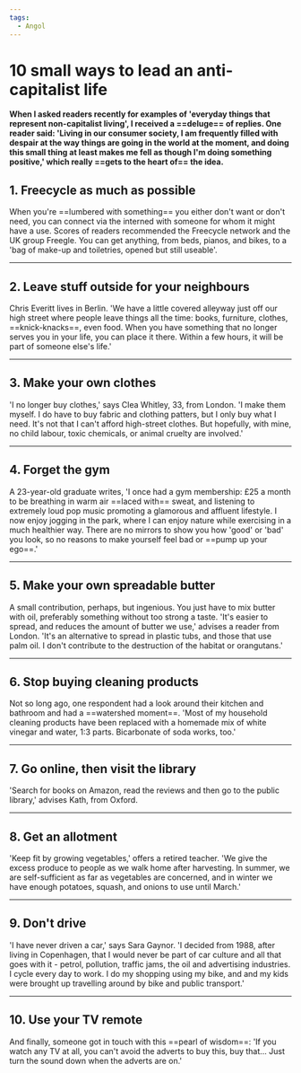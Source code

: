 ```yaml
---
tags:
  - Angol
---
```


# 10 small ways to lead an anti-capitalist life

**When I asked readers recently for examples of 'everyday things that represent non-capitalist living', I received a ==deluge== of replies. One reader said: 'Living in our consumer society, I am frequently filled with despair at the way things are going in the world at the moment, and doing this small thing at least makes me fell as though I'm doing something positive,' which really ==gets to the heart of== the idea.**

## 1. Freecycle as much as possible

When you're ==lumbered with something== you either don't want or don't need, you can connect via the interned with someone for whom it might have a use. Scores of readers recommended the Freecycle network and the UK group Freegle. You can get anything, from beds, pianos, and bikes, to a 'bag of make-up and toiletries, opened but still useable'.

---

## 2. Leave stuff outside for your neighbours
Chris Everitt lives in Berlin. 'We have a little covered alleyway just off our high street where people leave things all the time: books, furniture, clothes, ==knick-knacks==, even food. When you have something that no longer serves you in your life, you can place it there. Within a few hours, it will be part of someone else's life.'

---

## 3. Make your own clothes

'I no longer buy clothes,' says Clea Whitley, 33, from London. 'I make them myself. I do have to buy fabric and clothing patters, but I only buy what I need. It's not that I can't afford high-street clothes. But hopefully, with mine, no child labour, toxic chemicals, or animal cruelty are involved.'

---

## 4. Forget the gym

A 23-year-old graduate writes, 'I once had a gym membership: £25 a month to be breathing in warm air ==laced with== sweat, and listening to extremely loud pop music promoting a glamorous and affluent lifestyle. I now enjoy jogging in the park, where I can enjoy nature while exercising in a much healthier way. There are no mirrors to show you how 'good' or 'bad' you look, so no reasons to make yourself feel bad or ==pump up your ego==.'

---

## 5. Make your own spreadable butter

A small contribution, perhaps, but ingenious. You just have to mix butter with oil, preferably something without too strong a taste. 'It's easier to spread, and reduces the amount of butter we use,' advises a reader from London. 'It's an alternative to spread in plastic tubs, and those that use palm oil. I don't contribute to the destruction of the habitat or orangutans.'

---

## 6. Stop buying cleaning products

Not so long ago, one respondent had a look around their kitchen and bathroom and had a ==watershed moment==. 'Most of my household cleaning products have been replaced with a homemade mix of white vinegar and water, 1:3 parts. Bicarbonate of soda works, too.'

---

## 7. Go online, then visit the library

'Search for books on Amazon, read the reviews and then go to the public library,' advises Kath, from Oxford.

---

## 8. Get an allotment

'Keep fit by growing vegetables,' offers a retired teacher. 'We give the excess produce to people as we walk home after harvesting. In summer, we are self-sufficient as far as vegetables are concerned, and in winter we have enough potatoes, squash, and onions to use until March.'

---

## 9. Don't drive

'I have never driven a car,' says Sara Gaynor. 'I decided from 1988, after living in Copenhagen, that I would never be part of car culture and all that goes with it - petrol, pollution, traffic jams, the oil and advertising industries. I cycle every day to work. I do my shopping using my bike, and and my kids were brought up travelling around by bike and public transport.'

---

## 10. Use your TV remote

And finally, someone got in touch with this ==pearl of wisdom==: 'If you watch any TV at all, you can't avoid the adverts to buy this, buy that... Just turn the sound down when the adverts are on.'